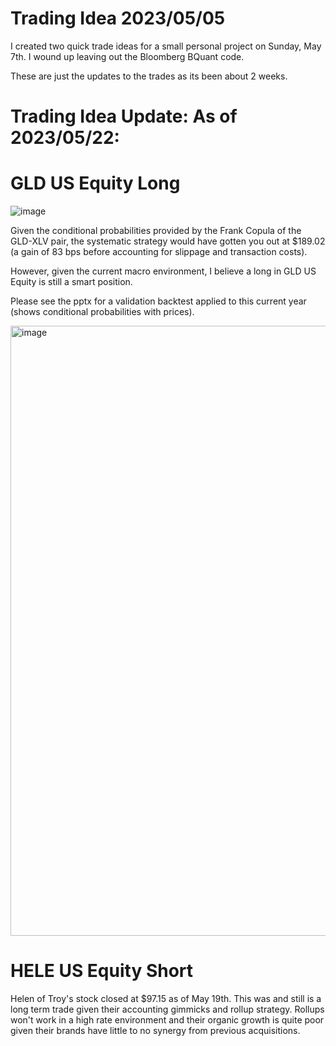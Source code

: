 # Trading Idea 2023/05/05
I created two quick trade ideas for a small personal project on Sunday, May 7th. I wound up leaving out the Bloomberg BQuant code.

These are just the updates to the trades as its been about 2 weeks.

# Trading Idea Update: As of 2023/05/22:
# GLD US Equity Long

![image](https://github.com/RyanFineganTradingProjects/Trading-Ideas-2023-05-05/assets/134295477/3401621f-511c-4109-a028-6e41de8c0459)

Given the conditional probabilities provided by the Frank Copula of the GLD-XLV pair, the systematic strategy would have gotten you out at $189.02 (a gain of 83 bps before accounting for slippage and transaction costs).

However, given the current macro environment, I believe a long in GLD US Equity is still a smart position.

Please see the pptx for a validation backtest applied to this current year (shows conditional probabilities with prices). 

<img width="976" alt="image" src="https://github.com/RyanFineganTradingProjects/Trading-Ideas-2023-05-05/assets/134295477/66d194cc-925d-4c84-b6cd-c55a93e48850">


# HELE US Equity Short
Helen of Troy's stock closed at $97.15 as of May 19th. This was and still is a long term trade given their accounting gimmicks and rollup strategy. Rollups won't work in a high rate environment and their organic growth is quite poor given their brands have little to no synergy from previous acquisitions. 
